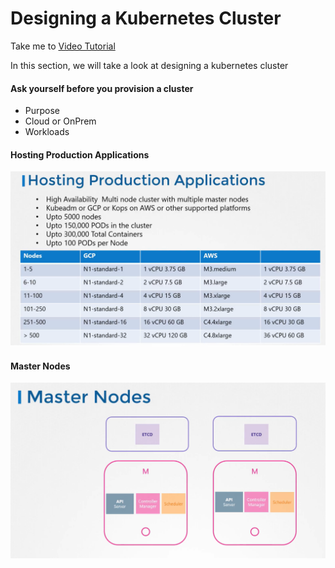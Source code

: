 # Designing a Kubernetes Cluster

  Take me to [Video Tutorial](https://kodekloud.com/courses/539883/lectures/9817006)
  
In this section, we will take a look at designing a kubernetes cluster

#### Ask yourself before you provision a cluster
- Purpose 
- Cloud or OnPrem
- Workloads

#### Hosting Production Applications

 ![hos](../../images/hos.PNG)
 
#### Master Nodes
  
 ![masn](../../images/masn.PNG)
 
 
